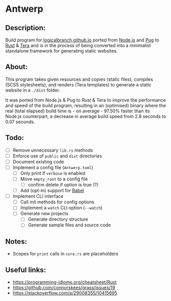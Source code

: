# Antwerp
## Description:
Build program for [logicalbranch.github.io](https://logicalbranch.github.io) ported from [Node.js](https://nodejs.org/en/) and [Pug](https://pugjs.org/api/getting-started.html) to [Rust](https://www.rust-lang.org/) & [Tera](https://tera.netlify.app/) and is in the process of being converted into a minimalist standalone framework for generating static websites.

## About:
This program takes given resources and copies (static files), compiles (SCSS stylesheets), and renders (Tera templates) to generate a static website in a `./dist` folder.

It was ported from Node.js & Pug to Rust & Tera to improve the performance and speed of the build program, resulting in an (optimised) binary where the real (total elapsed) build time is - on average - 97.50% faster than its Node.js counterpart, a decrease in average build speed from 2.8 seconds to 0.07 seconds.

## Todo:
- [ ] Remove unnecessary `lib.rs` methods
- [ ] Enforce use of `public` and `dist` directories
- [ ] Document existing code
- [ ] Implement a config file (`Antwerp.toml`)
  - [ ] Only print if `verbose` is enabled
  - [ ] Move `empty_root` to a config file
    - [ ] confirm delete if option is true (?)
  - [ ] Add (opt-in) support for [Babel](https://babeljs.io/)
- [ ] Implement CLI interface
  - [ ] Call init methods for config options
  - [ ] Implement a `watch` CLI option (`--watch`)
  - [ ] Generate new projects
    - [ ] Generate directory structure
    - [ ] Generate sample files and source code

## Notes:
  * Scopes for `print` calls in `core.rs` are placeholders

## Useful links:
 * https://programming-idioms.org/cheatsheet/Rust
 * https://github.com/connorskees/grass/issues/19
 * https://stackoverflow.com/a/29008355/10415695